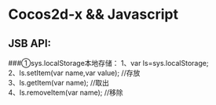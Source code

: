 Cocos2d-x && Javascript
========================
JSB API:
------------------------
###①sys.localStorage本地存储：
1、var ls=sys.localStorage; <br />
2、ls.setItem(var name,var value);  //存放<br />
3、ls.getItem(var name);  //取出<br />
4、ls.removeItem(var name);  //移除<br />